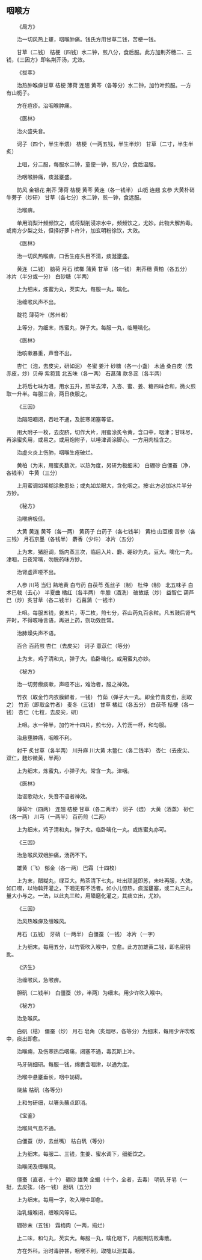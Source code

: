 ## 咽喉方


&emsp;&emsp;《局方》

&emsp;&emsp;治一切风热上壅，咽喉肿痛。钱氏方用甘草二钱，苦梗一钱。

&emsp;&emsp;甘草（二钱） 桔梗（四钱）水二钟，煎八分，食后服。此方加荆芥穗二、三钱，《三因方》即名荆芥汤，尤效。

&emsp;&emsp;《拔萃》

&emsp;&emsp;治热肿喉痹甘草 桔梗 薄荷 连翘 黄芩（各等分）水二钟，加竹叶煎服。一方有山栀子。

&emsp;&emsp;方在痘疹。治咽喉肿痛。

&emsp;&emsp;《医林》

&emsp;&emsp;治火盛失音。

&emsp;&emsp;诃子（四个，半生半煨） 桔梗（一两五钱，半生半炒） 甘草（二寸，半生半炙）

&emsp;&emsp;上咀，分二服，每服水二钟，童便一钟，煎八分，食后温服。

&emsp;&emsp;治咽喉肿痛，痰涎壅盛。

&emsp;&emsp;防风 金银花 荆芥 薄荷 桔梗 黄芩 黄连（各一钱半） 山栀 连翘 玄参 大黄朴硝 牛蒡子（炒研） 甘草（各七分）水二钟，煎一钟，食远服。

&emsp;&emsp;治喉痹。

&emsp;&emsp;单用消梨汁频频饮之，或将梨削浸凉水中，频频饮之，尤妙。此物大解热毒。或南方少梨之处，但择好萝卜杵汁，加玄明粉徐饮，大效。

&emsp;&emsp;《医林》

&emsp;&emsp;治一切风热喉痹，口舌生疮头目不清，痰涎壅盛。

&emsp;&emsp;黄连（二钱） 脑荷 月石 槟榔 蒲黄 甘草（各一钱） 荆芥穗 黄柏（各五分） 冰片（半分或一分） 白砂糖（半两）

&emsp;&emsp;上为细末，炼蜜为丸，芡实大。每服一丸，噙化。

&emsp;&emsp;治缠喉风声不出。

&emsp;&emsp;靛花 薄荷叶（苏州者）

&emsp;&emsp;上等分，为细末，炼蜜丸，弹子大。每服一丸，临睡噙化。

&emsp;&emsp;《医林》

&emsp;&emsp;治咳嗽暴重，声音不出。

&emsp;&emsp;杏仁（泡，去皮尖，研如泥） 冬蜜 姜汁 砂糖（各一小盏） 木通 桑白皮（去赤皮，炒）贝母 紫菀茸 北五味（各一两） 石菖蒲 款冬蕊（各半两）

&emsp;&emsp;上将后七味为咀，用水五升，煎半去滓，入杏、蜜、姜、糖四味合和，微火煎取一升半。每服三合，两日夜服之。

&emsp;&emsp;《三因》

&emsp;&emsp;治隔阳咽闭，吞吐不通，及脏寒闭塞等证。

&emsp;&emsp;用大附子一枚，去皮脐，切作大片，用蜜涂炙令黄，含口中，咽津；甘味尽，再涂蜜炙用，或易之。或用炮附子，以唾津调涂脚心。一方用肉桂含之。

&emsp;&emsp;治虚火炎上伤肺，咽喉生疮破烂。

&emsp;&emsp;黄柏（为末，用蜜炙数次，以热为度，另研为极细末） 白硼砂 白僵蚕（净，各钱半） 牛黄（三分）

&emsp;&emsp;上用蜜调如稀糊涂敷患处；或丸如龙眼大，含化咽之。按∶此方必加冰片半分方妙。

&emsp;&emsp;《秘方》

&emsp;&emsp;治喉痹极佳。

&emsp;&emsp;大黄 黄连 黄芩（各一两） 黄药子 白药子（各七钱半） 黄柏 山豆根 苦参（各三钱） 月石京墨（各钱半） 麝香（少许） 冰片（五分）

&emsp;&emsp;上为末，猪胆调，甑内蒸三次，临后入片、麝、硼砂为丸，豆大。噙化一丸，津咽，日夜常噙，勿脱药味方妙。

&emsp;&emsp;治肾虚声哑不出。

&emsp;&emsp;人参 川芎 当归 熟地黄 白芍药 白茯苓 菟丝子（制） 杜仲（制） 北五味子 白术巴戟（去心） 半夏曲 橘红（各半两） 牛膝（酒洗） 破故纸（炒） 益智仁 葫芦巴（炒）炙甘草（各二钱半） 石菖蒲（一钱半）

&emsp;&emsp;上咀。每服五钱，姜五片，枣二枚，煎七分，吞山药丸百余粒。凡五鼓后肾气开时，不得咳唾言语，再进上药，则功效胜常。

&emsp;&emsp;治肺燥失声不语。

&emsp;&emsp;百合 百药煎 杏仁（去皮尖） 诃子 薏苡仁（等分）

&emsp;&emsp;上为末，鸡子清和丸，弹子大。临卧噙化。或用蜜丸亦妙。

&emsp;&emsp;《秘方》

&emsp;&emsp;治一切劳瘵痰嗽，声哑不出，难治者，服之神效。

&emsp;&emsp;竹衣（取金竹内衣膜鲜者，一钱） 竹茹（弹子大一丸。即金竹青皮也，刮取之） 竹沥（即取金竹者） 麦冬（三钱） 甘草 橘红（各五分） 白茯苓 桔梗（各一钱） 杏仁（七粒，去皮尖，研）

&emsp;&emsp;上咀。水一钟半，加竹叶十四片，煎七分，入竹沥一杯，和匀服。

&emsp;&emsp;治悬壅肿痛，咽喉不利。

&emsp;&emsp;射干 炙甘草（各半两） 川升麻 川大黄 木鳖仁（各二钱半） 杏仁（去皮尖、双仁，麸炒微黄，半两）

&emsp;&emsp;上为细末，炼蜜丸，小弹子大。常含一丸，津咽。

&emsp;&emsp;《医林》

&emsp;&emsp;治讴歌动火，失音不语者神效。

&emsp;&emsp;薄荷叶（四两） 连翘 桔梗 甘草（各二两半） 诃子（煨） 大黄（酒蒸） 砂仁（各一两） 川芎（一两半） 百药煎（二两）

&emsp;&emsp;上为细末，鸡子清和丸，弹子大。临卧噙化一丸。或炼蜜丸亦可。

&emsp;&emsp;《三因》

&emsp;&emsp;治急喉风双蛾肿痛，汤药不下。

&emsp;&emsp;雄黄（飞） 郁金（各一两） 巴霜（十四枚）

&emsp;&emsp;上为末，醋糊丸，绿豆大。热茶清下七丸，吐出顽涎即苏，未吐再服，大效。如口噤，以物斡开灌之，下咽无有不活者。如小儿惊热，痰涎壅塞，或二丸三丸，量大小与之。一法，以此丸三粒，用醋磨化灌之，其痰立出，尤妙。

&emsp;&emsp;《三因》

&emsp;&emsp;治风热喉痹及缠喉风。

&emsp;&emsp;月石（五钱） 牙硝（一两半） 白僵蚕（一钱） 冰片（一字）

&emsp;&emsp;上为细末。每用五分，以竹管吹入喉中，立愈。此方加雄黄二钱，即名密钥匙。

&emsp;&emsp;《济生》

&emsp;&emsp;治缠喉风，急喉痹。

&emsp;&emsp;胆矾（二钱半） 白僵蚕（炒，半两）为细末。用少许吹入喉中。

&emsp;&emsp;《秘方》

&emsp;&emsp;治急喉风。

&emsp;&emsp;白矾（枯） 僵蚕（炒） 月石 皂角（炙烟尽，各等分）为细末，每用少许吹喉中，痰出即愈。

&emsp;&emsp;治喉痈，及伤寒热后咽痛，闭塞不通，毒瓦斯上冲。

&emsp;&emsp;马牙硝细研。每服一钱，绵裹含咽津，以通为度。

&emsp;&emsp;治喉中悬壅垂长，咽中妨碍。

&emsp;&emsp;烧盐 枯矾（各等分）

&emsp;&emsp;上和匀研细，以箸头蘸点即消。

&emsp;&emsp;《宝鉴》

&emsp;&emsp;治喉风气息不通。

&emsp;&emsp;白僵蚕（炒，去丝嘴） 枯白矾（等分）

&emsp;&emsp;上为细末。每服二、三钱，生姜、蜜水调下，细细饮之。

&emsp;&emsp;治喉闭及缠喉风。

&emsp;&emsp;僵蚕（直者，十个） 硼砂 雄黄 全蝎（十个，全者，去毒） 明矾 牙皂（一挺，去皮弦，（各一钱） 胆矾（五分）

&emsp;&emsp;上为细末。每用一字，吹入喉中即愈。

&emsp;&emsp;治乳蛾喉闭，缠喉风等证。

&emsp;&emsp;硼砂末（五钱） 霜梅肉（一两，捣烂）

&emsp;&emsp;上二味，和匀丸，芡实大。每服一丸，噙化咽下，内服荆防败毒散。

&emsp;&emsp;方在外科。治时毒肿甚，咽喉不利，取嚏以泄其毒。

